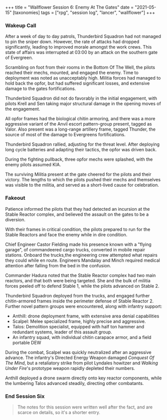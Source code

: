 +++
title = "Wallflower Session 6: Enemy At The Gates"
date = "2021-05-15"
[taxonomies]
tags = ["rpg", "session log", "lancer", "wallflower"]
+++

### Wakeup Call

After a week of day to day patrols, Thunderbird Squadron had not managed to pin the sniper down.
However, the rate of attacks had dropped significantly, leading to improved morale amongst the work crews. This state of affairs was interrupted at 03:00 by an attack on the southern gate of Evergreen.

Scrambling on foot from their rooms in the Bottom Of The Well, the pilots reached their mechs, mounted, and engaged the enemy. Time to deployment was noted as unacceptably high.
Militia forces had managed to hold back the opfor, but had suffered significant losses, and extensive damage to the gates fortifications.

Thunderbird Squadron did not do favorably in the initial engagement, with pilots Krell and Sen taking major structural damage in the opening moves of the engagement.

All opfor frames had the biological chitin armoring, and there was a more aggressive variant of the Anvil escort pattern-group present, tagged as Valor. Also present was a long-range artillery frame, tagged Thunder, the source of most of the damage to Evergreens fortifications.

Thunderbird Squadron rallied, adjusting for the threat level. After deploying long cycle batteries and adapting their tactics, the opfor was driven back.

During the fighting pullback, three opfor mechs were splashed, with the enemy pilots assumed KIA.

The surviving Militia present at the gate cheered for the pilots and their victory.
The lengths to which the pilots pushed their mechs and themselves was visible to the militia, and served as a short-lived cause for celebration.

### Fakeout

Patience informed the pilots that they had detected an incursion at the Stable Reactor complex, and believed the assault on the gates to be a diversion.

With their frames in critical condition, the pilots prepared to run for the Stable Reactors and face the enemy while in dire condition.

Chief Engineer Castor Fielding made his presence known with a "flying garage", of commandeered cargo trucks, converted in mobile repair stations.
Onboard the trucks,the engineering crew attempted what repairs they could while en route. Engineers Mandalay and Minch required medical attention after falling from the bed in the confusion.

Commander Hadura noted that the Stable Reactor complex had two main reactors, and that both were being targeted. She and the bulk of militia forces peeled off to defend Stable 1, while the pilots advanced on Stable 2.

Thunderbird Squadron deployed from the trucks, and engaged further chitin-armored frames inside the perimeter defense of Stable Reactor 2.
Further novel pattern groups were encountered, along with infantry support:

* Anthill: drone deployment frame, with extensive area denial capabilities
* Scalpel: Melee specialized frame, highly precise and aggressive.
* Talos: Demolition specialist, equipped with half ton hammer and redundant systems, leader of this assault group.
* An infantry squad, with individual chitin carapace armor, and a field portable DEW

During the combat, Scalpel was quickly neutralized after an aggressive advance. The infantry's Directed Energy Weapon damaged *Conquest Of The Mind*,
but a retaliatory strike from pilot Lyndales howitzer and *Walking Under Fire*'s prototype weapon rapidly depleted their numbers.

Anthill deployed a drone swarm directly onto key reactor components, while the lumbering Talos advanced steadily, directing other combatants.

### End Session Six

> The notes for this session were written well after the fact, and are scarce on details, so it's a shorter entry.